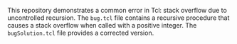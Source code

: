 This repository demonstrates a common error in Tcl: stack overflow due to uncontrolled recursion.  The `bug.tcl` file contains a recursive procedure that causes a stack overflow when called with a positive integer. The `bugSolution.tcl` file provides a corrected version.